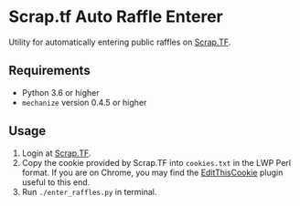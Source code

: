 # Scrap.tf Auto Raffle Enterer

Utility for automatically entering public raffles on [Scrap.TF](https://scrap.tf/raffles).

## Requirements

 * Python 3.6 or higher
 * `mechanize` version 0.4.5 or higher

## Usage

 1. Login at [Scrap.TF](https://scrap.tf/raffles).
 2. Copy the cookie provided by Scrap.TF into `cookies.txt` in the LWP Perl format. If you are on Chrome, you may find the [EditThisCookie](http://www.editthiscookie.com/) plugin useful to this end.
 3. Run `./enter_raffles.py` in terminal.
